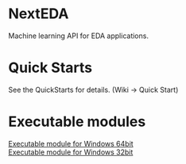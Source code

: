 # NextEDA
Machine learning API for EDA applications.

# Quick Starts
See the QuickStarts for details. (Wiki -> Quick Start)

# Executable modules
[Executable module for Windows 64bit](../../release/sample_win64_20211003.zip "Executable module for Windows 64bit")
<br/>
[Executable module for Windows 32bit](../../release/sample_win32_20211003.zip "Executable module for Windows 32bit")
